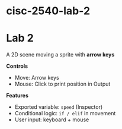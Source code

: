 # cisc-2540-lab-2

# Lab 2

A 2D scene moving a sprite with **arrow keys**

**Controls**
- Move: Arrow keys
- Mouse: Click to print position in Output

**Features**
- Exported variable: `speed` (Inspector)
- Conditional logic: `if / elif` in movement
- User input: keyboard + mouse
